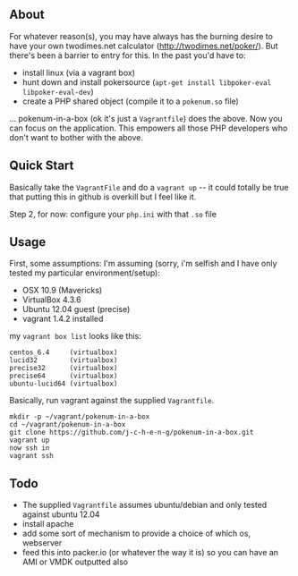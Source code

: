 ## About

For whatever reason(s), you may have always has the burning desire to have your own twodimes.net calculator (http://twodimes.net/poker/). But there's been a barrier to entry for this. In the past you'd have to: 

* install linux (via a vagrant box)
* hunt down and install pokersource (`apt-get install libpoker-eval libpoker-eval-dev`)
* create a PHP shared object (compile it to a `pokenum.so` file)


... pokenum-in-a-box (ok it's just a `Vagrantfile`) does the above. Now you can focus on the application. This empowers all those PHP developers who don't want to bother with the above. 


## Quick Start 

Basically take the `VagrantFile` and do a `vagrant up` -- it could totally be true that putting this in github is overkill but I feel like it.

Step 2, for now: configure your `php.ini` with that `.so` file

## Usage

First, some assumptions: I'm assuming (sorry, i'm selfish and I have only tested my particular environment/setup): 

* OSX 10.9 (Mavericks)
* VirtualBox 4.3.6
* Ubuntu 12.04 guest (precise)
* vagrant 1.4.2 installed 

my `vagrant box list` looks like this: 

```
centos_6.4     (virtualbox)
lucid32        (virtualbox)
precise32      (virtualbox)
precise64      (virtualbox)
ubuntu-lucid64 (virtualbox)
```


Basically, run vagrant against the supplied `Vagrantfile`. 
```
mkdir -p ~/vagrant/pokenum-in-a-box
cd ~/vagrant/pokenum-in-a-box
git clone https://github.com/j-c-h-e-n-g/pokenum-in-a-box.git
vagrant up
now ssh in
vagrant ssh
```

## Todo

* The supplied `Vagrantfile` assumes ubuntu/debian and only tested against ubuntu 12.04
* install apache
* add some sort of mechanism to provide a choice of which os, webserver
* feed this into packer.io (or whatever the way it is) so you can have an AMI or VMDK outputted also
